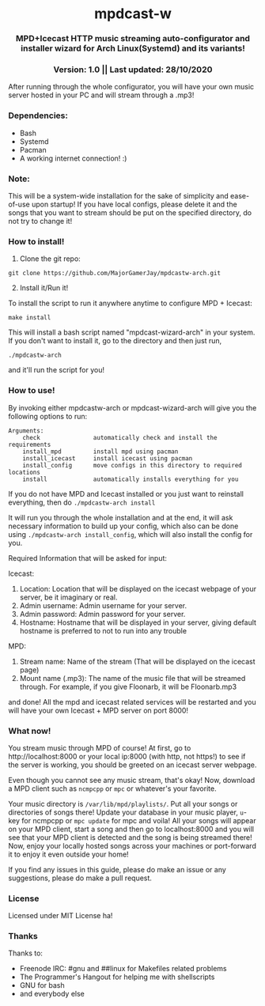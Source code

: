 <h1 align="center"> mpdcast-w </h1>
<h3 align="center">MPD+Icecast HTTP music streaming auto-configurator and installer wizard for Arch Linux(Systemd) and its variants!</h3>
<h3 align="center">Version: 1.0 || Last updated: 28/10/2020</h3>

After running through the whole configurator, you will have your own music server hosted in your PC and will stream through a .mp3!

### Dependencies:
- Bash
- Systemd
- Pacman
- A working internet connection! :)

### Note:
This will be a system-wide installation for the sake of simplicity and ease-of-use upon startup! If you have local configs, please delete it and the songs that you want to stream should be put on the specified directory, do not try to change it!
### How to install!
1. Clone the git repo:
```
git clone https://github.com/MajorGamerJay/mpdcastw-arch.git
```
2. Install it/Run it!

To install the script to run it anywhere anytime to configure MPD + Icecast:
```
make install
```
This will install a bash script named "mpdcast-wizard-arch" in your system.
If you don't want to install it, go to the directory and then just run,
```
./mpdcastw-arch
```
and it'll run the script for you!

### How to use!
By invoking either mpdcastw-arch or mpdcast-wizard-arch will give you the following options to run:
```
Arguments:
    check               automatically check and install the requirements
    install_mpd         install mpd using pacman
    install_icecast     install icecast using pacman
    install_config      move configs in this directory to required locations
    install             automatically installs everything for you
```
If you do not have MPD and Icecast installed or you just want to reinstall everything, then do
`./mpdcastw-arch install`

It will run you through the whole installation and at the end, it will ask necessary information to build up your config, which also can be done using `./mpdcastw-arch install_config`, which will also install the config for you.

Required Information that will be asked for input:

Icecast:
1. Location: Location that will be displayed on the icecast webpage of your server, be it imaginary or real.
2. Admin username: Admin username for your server.
3. Admin password: Admin password for your server.
4. Hostname: Hostname that will be displayed in your server, giving default hostname is preferred to not to run into any trouble

MPD:
1. Stream name: Name of the stream (That will be displayed on the icecast page)
2. Mount name (<name>.mp3): The name of the music file that will be streamed through. For example, if you give Floonarb, it will be Floonarb.mp3

and done! All the mpd and icecast related services will be restarted and you will have your own Icecast + MPD server on port 8000!

### What now!
You stream music through MPD of course! At first, go to http://localhost:8000 or your local ip:8000 (with http, not https!) to see if the server is working, you should be greeted on an icecast server webpage.

Even though you cannot see any music stream, that's okay! Now, download a MPD client such as `ncmpcpp` or `mpc` or whatever's your favorite.

Your music directory is `/var/lib/mpd/playlists/`. Put all your songs or directories of songs there! Update your database in your music player, `u`-key for ncmpcpp or `mpc update` for mpc and voila! All your songs will appear on your MPD client, start a song and then go to localhost:8000 and you will see that your MPD client is detected and the song is being streamed there! Now, enjoy your locally hosted songs across your machines or port-forward it to enjoy it even outside your home!

If you find any issues in this guide, please do make an issue or any suggestions, please do make a pull request.

### License
Licensed under MIT License ha!

### Thanks
Thanks to:
- Freenode IRC: #gnu and ##linux for Makefiles related problems
- The Programmer's Hangout for helping me with shellscripts
- GNU for bash
- and everybody else
